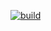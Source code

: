 [![build](https://github.com/Konstantine69/StroitelnyPodradchik/actions/workflows/blank.yml/badge.svg?branch=lab2)](https://github.com/Konstantine69/StroitelnyPodradchik/actions/workflows/blank.yml)
